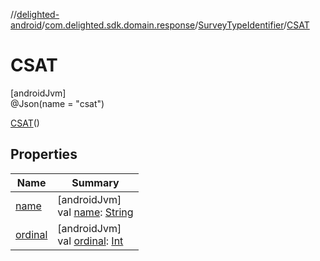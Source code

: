 //[delighted-android](../../../../index.md)/[com.delighted.sdk.domain.response](../../index.md)/[SurveyTypeIdentifier](../index.md)/[CSAT](index.md)

# CSAT

[androidJvm]\
@Json(name = &quot;csat&quot;)

[CSAT](index.md)()

## Properties

| Name | Summary |
|---|---|
| [name](../-n-p-s/index.md#-372974862%2FProperties%2F-1909672370) | [androidJvm]<br>val [name](../-n-p-s/index.md#-372974862%2FProperties%2F-1909672370): [String](https://kotlinlang.org/api/latest/jvm/stdlib/kotlin/-string/index.html) |
| [ordinal](../-n-p-s/index.md#-739389684%2FProperties%2F-1909672370) | [androidJvm]<br>val [ordinal](../-n-p-s/index.md#-739389684%2FProperties%2F-1909672370): [Int](https://kotlinlang.org/api/latest/jvm/stdlib/kotlin/-int/index.html) |
